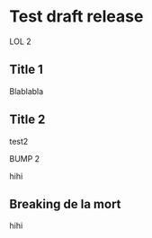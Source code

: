 # Test draft release

LOL 2

## Title 1

Blablabla

## Title 2

test2

BUMP 2

hihi

## Breaking de la mort

hihi
